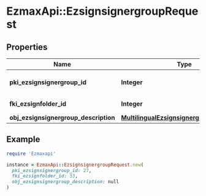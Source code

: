 # EzmaxApi::EzsignsignergroupRequest

## Properties

| Name | Type | Description | Notes |
| ---- | ---- | ----------- | ----- |
| **pki_ezsignsignergroup_id** | **Integer** | The unique ID of the Ezsignsignergroup | [optional] |
| **fki_ezsignfolder_id** | **Integer** | The unique ID of the Ezsignfolder |  |
| **obj_ezsignsignergroup_description** | [**MultilingualEzsignsignergroupDescription**](MultilingualEzsignsignergroupDescription.md) |  |  |

## Example

```ruby
require 'Ezmaxapi'

instance = EzmaxApi::EzsignsignergroupRequest.new(
  pki_ezsignsignergroup_id: 27,
  fki_ezsignfolder_id: 33,
  obj_ezsignsignergroup_description: null
)
```

